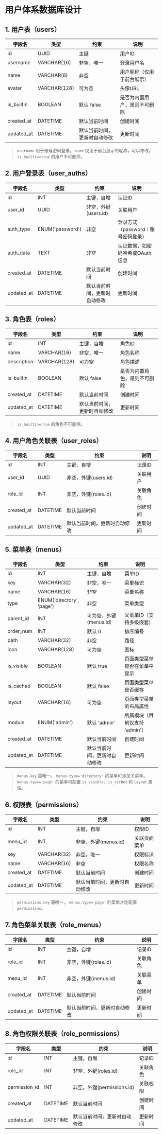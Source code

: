 # 用户体系数据库设计

## 1. 用户表（users）

| 字段名     | 类型         | 约束                         | 说明                         |
| ---------- | ------------ | ---------------------------- | ---------------------------- |
| id         | UUID         | 主键                         | 用户ID                       |
| username   | VARCHAR(16)  | 非空，唯一                   | 登录用户名                   |
| name       | VARCHAR(8)   | 非空                         | 用户昵称（仅用于前台展示）   |
| avatar     | VARCHAR(128) | 可为空                       | 头像URL                      |
| is_builtin | BOOLEAN      | 默认 false                   | 是否为内置用户，是则不可删除 |
| created_at | DATETIME     | 默认当前时间                 | 创建时间                     |
| updated_at | DATETIME     | 默认当前时间，更新时自动修改 | 更新时间                     |

> `username` 用于账号密码登录。
> `name` 仅用于前台展示的昵称，可以修改。
> `is_builtin=true` 的用户不可删除。

## 2. 用户登录表（user_auths）

| 字段名     | 类型             | 约束                         | 说明                               |
| ---------- | ---------------- | ---------------------------- | ---------------------------------- |
| id         | INT              | 主键，自增                   | 认证ID                             |
| user_id    | UUID             | 非空，外键(users.id)         | 关联用户                           |
| auth_type  | ENUM('password') | 非空                         | 登录方式（password：账号密码登录） |
| auth_data  | TEXT             | 非空                         | 认证数据，如密码哈希或OAuth信息    |
| created_at | DATETIME         | 默认当前时间                 | 创建时间                           |
| updated_at | DATETIME         | 默认当前时间，更新时自动修改 | 更新时间                           |

## 3. 角色表（roles）

| 字段名      | 类型         | 约束                         | 说明                         |
| ----------- | ------------ | ---------------------------- | ---------------------------- |
| id          | INT          | 主键，自增                   | 角色ID                       |
| name        | VARCHAR(16)  | 非空，唯一                   | 角色名称                     |
| description | VARCHAR(128) | 可为空                       | 角色描述                     |
| is_builtin  | BOOLEAN      | 默认 false                   | 是否为内置角色，是则不可删除 |
| created_at  | DATETIME     | 默认当前时间                 | 创建时间                     |
| updated_at  | DATETIME     | 默认当前时间，更新时自动修改 | 更新时间                     |

> `is_builtin=true` 的角色不可删除。

## 4. 用户角色关联表（user_roles）

| 字段名     | 类型     | 约束                         | 说明     |
| ---------- | -------- | ---------------------------- | -------- |
| id         | INT      | 主键，自增                   | 记录ID   |
| user_id    | UUID     | 非空，外键(users.id)         | 关联用户 |
| role_id    | INT      | 非空，外键(roles.id)         | 关联角色 |
| created_at | DATETIME | 默认当前时间                 | 创建时间 |
| updated_at | DATETIME | 默认当前时间，更新时自动修改 | 更新时间 |

## 5. 菜单表（menus）

| 字段名     | 类型                      | 约束                         | 说明                           |
| ---------- | ------------------------- | ---------------------------- | ------------------------------ |
| id         | INT                       | 主键，自增                   | 菜单ID                         |
| key        | VARCHAR(32)               | 非空，唯一                   | 菜单标识                       |
| name       | VARCHAR(16)               | 非空                         | 菜单名称                       |
| type       | ENUM('directory', 'page') | 非空                         | 菜单类型                       |
| parent_id  | INT                       | 可为空，外键(menus.id)       | 父菜单ID（支持多级嵌套）       |
| order_num  | INT                       | 默认 0                       | 排序编号                       |
| path       | VARCHAR(32)               | 非空                         | 路径                           |
| icon       | VARCHAR(128)              | 可为空                       | 图标                           |
| is_visible | BOOLEAN                   | 默认 true                    | 页面类型菜单是否在菜单中显示   |
| is_cached  | BOOLEAN                   | 默认 false                   | 页面类型菜单是否缓存           |
| layout     | VARCHAR(16)               | 可为空                       | 页面类型菜单的布局属性         |
| module     | ENUM('admin')             | 默认 'admin'                 | 所属模块（目前仅支持 'admin'） |
| created_at | DATETIME                  | 默认当前时间                 | 创建时间                       |
| updated_at | DATETIME                  | 默认当前时间，更新时自动修改 | 更新时间                       |

> `menus.key` 需唯一。
> `menus.type='directory'` 的菜单可添加子菜单。
> `menus.type='page'` 的菜单可配置 `is_visible`、`is_cached` 和 `layout` 属性。

## 6. 权限表（permissions）

| 字段名     | 类型        | 约束                         | 说明         |
| ---------- | ----------- | ---------------------------- | ------------ |
| id         | INT         | 主键，自增                   | 权限ID       |
| menu_id    | INT         | 非空，外键(menus.id)         | 关联页面菜单 |
| key        | VARCHAR(32) | 非空，唯一                   | 权限标识     |
| name       | VARCHAR(16) | 非空                         | 权限名称     |
| created_at | DATETIME    | 默认当前时间                 | 创建时间     |
| updated_at | DATETIME    | 默认当前时间，更新时自动修改 | 更新时间     |

> `permissions.key` 需唯一。
> `menus.type='page'` 的菜单才能配置 `permissions`。

## 7. 角色菜单关联表（role_menus）

| 字段名     | 类型     | 约束                         | 说明     |
| ---------- | -------- | ---------------------------- | -------- |
| id         | INT      | 主键，自增                   | 记录ID   |
| role_id    | INT      | 非空，外键(roles.id)         | 关联角色 |
| menu_id    | INT      | 非空，外键(menus.id)         | 关联菜单 |
| created_at | DATETIME | 默认当前时间                 | 创建时间 |
| updated_at | DATETIME | 默认当前时间，更新时自动修改 | 更新时间 |

## 8. 角色权限关联表（role_permissions）

| 字段名        | 类型     | 约束                         | 说明     |
| ------------- | -------- | ---------------------------- | -------- |
| id            | INT      | 主键，自增                   | 记录ID   |
| role_id       | INT      | 非空，外键(roles.id)         | 关联角色 |
| permission_id | INT      | 非空，外键(permissions.id)   | 关联权限 |
| created_at    | DATETIME | 默认当前时间                 | 创建时间 |
| updated_at    | DATETIME | 默认当前时间，更新时自动修改 | 更新时间 |
